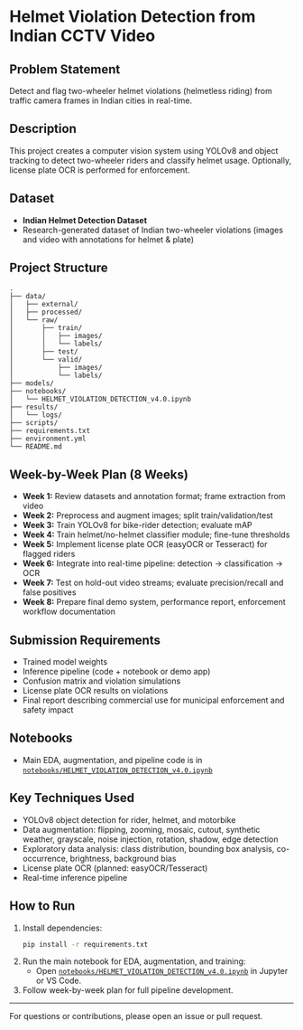 # Helmet Violation Detection from Indian CCTV Video

## Problem Statement
Detect and flag two-wheeler helmet violations (helmetless riding) from traffic camera frames in Indian cities in real-time.

## Description
This project creates a computer vision system using YOLOv8 and object tracking to detect two-wheeler riders and classify helmet usage. Optionally, license plate OCR is performed for enforcement.

## Dataset
- **Indian Helmet Detection Dataset**
- Research-generated dataset of Indian two-wheeler violations (images and video with annotations for helmet & plate)

## Project Structure

```
.
├── data/
│   ├── external/
│   ├── processed/
│   └── raw/
│       ├── train/
│       │   ├── images/
│       │   └── labels/
│       ├── test/
│       └── valid/
│           ├── images/
│           └── labels/
├── models/
├── notebooks/
│   └── HELMET_VIOLATION_DETECTION_v4.0.ipynb
├── results/
│   └── logs/
├── scripts/
├── requirements.txt
├── environment.yml
└── README.md
```

## Week-by-Week Plan (8 Weeks)

- **Week 1:** Review datasets and annotation format; frame extraction from video
- **Week 2:** Preprocess and augment images; split train/validation/test
- **Week 3:** Train YOLOv8 for bike-rider detection; evaluate mAP
- **Week 4:** Train helmet/no-helmet classifier module; fine-tune thresholds
- **Week 5:** Implement license plate OCR (easyOCR or Tesseract) for flagged riders
- **Week 6:** Integrate into real-time pipeline: detection → classification → OCR
- **Week 7:** Test on hold-out video streams; evaluate precision/recall and false positives
- **Week 8:** Prepare final demo system, performance report, enforcement workflow documentation

## Submission Requirements

- Trained model weights
- Inference pipeline (code + notebook or demo app)
- Confusion matrix and violation simulations
- License plate OCR results on violations
- Final report describing commercial use for municipal enforcement and safety impact

## Notebooks

- Main EDA, augmentation, and pipeline code is in [`notebooks/HELMET_VIOLATION_DETECTION_v4.0.ipynb`](notebooks/HELMET_VIOLATION_DETECTION_v4.0.ipynb)

## Key Techniques Used

- YOLOv8 object detection for rider, helmet, and motorbike
- Data augmentation: flipping, zooming, mosaic, cutout, synthetic weather, grayscale, noise injection, rotation, shadow, edge detection
- Exploratory data analysis: class distribution, bounding box analysis, co-occurrence, brightness, background bias
- License plate OCR (planned: easyOCR/Tesseract)
- Real-time inference pipeline

## How to Run

1. Install dependencies:
    ```sh
    pip install -r requirements.txt
    ```
2. Run the main notebook for EDA, augmentation, and training:
    - Open [`notebooks/HELMET_VIOLATION_DETECTION_v4.0.ipynb`](notebooks/HELMET_VIOLATION_DETECTION_v4.0.ipynb) in Jupyter or VS Code.
3. Follow week-by-week plan for full pipeline development.

---

For questions or contributions, please open an issue or pull request.